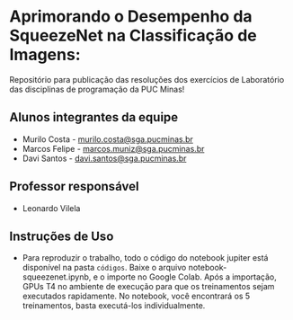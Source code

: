 # Aprimorando o Desempenho da SqueezeNet na Classificação de Imagens:
Repositório para publicação das resoluções dos exercícios de Laboratório das disciplinas de programação da PUC Minas!

## Alunos integrantes da equipe

* Murilo Costa - murilo.costa@sga.pucminas.br
* Marcos Felipe - marcos.muniz@sga.pucminas.br
* Davi Santos - davi.santos@sga.pucminas.br

## Professor responsável

* Leonardo Vilela

## Instruções de Uso

* Para reproduzir o trabalho, todo o código do notebook jupiter está disponível na pasta `códigos`. Baixe o arquivo notebook-squeezenet.ipynb, e o importe no Google Colab. Após a importação, GPUs T4 no ambiente de execução para que os treinamentos sejam executados rapidamente. No notebook, você encontrará os 5 treinamentos, basta executá-los individualmente.
